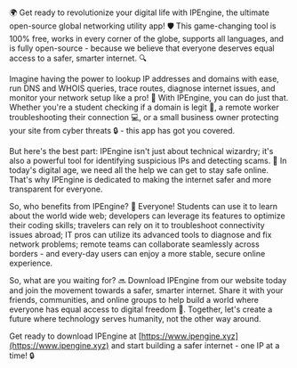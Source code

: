 🌍 Get ready to revolutionize your digital life with IPEngine, the ultimate open-source global networking utility app! 🛡️ This game-changing tool is 100% free, works in every corner of the globe, supports all languages, and is fully open-source - because we believe that everyone deserves equal access to a safer, smarter internet. 🔍

Imagine having the power to lookup IP addresses and domains with ease, run DNS and WHOIS queries, trace routes, diagnose internet issues, and monitor your network setup like a pro! 📡 With IPEngine, you can do just that. Whether you're a student checking if a domain is legit 🤔, a remote worker troubleshooting their connection 💻, or a small business owner protecting your site from cyber threats 🔒 - this app has got you covered.

But here's the best part: IPEngine isn't just about technical wizardry; it's also a powerful tool for identifying suspicious IPs and detecting scams. 🚨 In today's digital age, we need all the help we can get to stay safe online. That's why IPEngine is dedicated to making the internet safer and more transparent for everyone.

So, who benefits from IPEngine? 🤔 Everyone! Students can use it to learn about the world wide web; developers can leverage its features to optimize their coding skills; travelers can rely on it to troubleshoot connectivity issues abroad; IT pros can utilize its advanced tools to diagnose and fix network problems; remote teams can collaborate seamlessly across borders - and every-day users can enjoy a more stable, secure online experience.

So, what are you waiting for? 🔜 Download IPEngine from our website today and join the movement towards a safer, smarter internet. Share it with your friends, communities, and online groups to help build a world where everyone has equal access to digital freedom 🌟. Together, let's create a future where technology serves humanity, not the other way around.

Get ready to download IPEngine at [https://www.ipengine.xyz](https://www.ipengine.xyz) and start building a safer internet - one IP at a time! 🔒